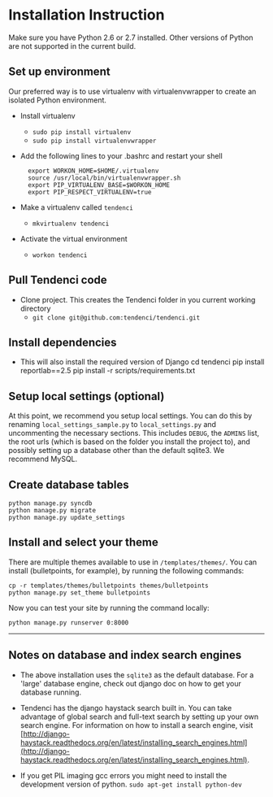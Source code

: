 # Installation Instruction

Make sure you have Python 2.6 or 2.7 installed. Other versions of Python are not supported in the current build. 

## Set up environment
Our preferred way is to use virtualenv with virtualenvwrapper to create an isolated Python environment. 

+ Install virtualenv
    - `sudo pip install virtualenv`
    - `sudo pip install virtualenvwrapper`
    
+ Add the following lines to your .bashrc and restart your shell

        export WORKON_HOME=$HOME/.virtualenv
        source /usr/local/bin/virtualenvwrapper.sh
        export PIP_VIRTUALENV_BASE=$WORKON_HOME
        export PIP_RESPECT_VIRTUALENV=true

+ Make a virtualenv called `tendenci`
    - `mkvirtualenv tendenci`

+ Activate the virtual environment
    - `workon tendenci`

## Pull Tendenci code
- Clone project. This creates the Tendenci folder in you current working directory
    - `git clone git@github.com:tendenci/tendenci.git`

## Install dependencies
+ This will also install the required version of Django
    cd tendenci
    pip install reportlab==2.5
    pip install -r scripts/requirements.txt

## Setup local settings (optional)

At this point, we recommend you setup local settings. You can do this by renaming `local_settings_sample.py` to `local_settings.py` and uncommenting the necessary sections. This includes `DEBUG`, the `ADMINS` list, the root urls (which is based on the folder you install the project to), and possibly setting up a database other than the default sqlite3. We recommend MySQL.

## Create database tables
    python manage.py syncdb
    python manage.py migrate
    python manage.py update_settings

## Install and select your theme

There are multiple themes available to use in `/templates/themes/`. You can install (bulletpoints, for example), by running the following commands:

    cp -r templates/themes/bulletpoints themes/bulletpoints
    python manage.py set_theme bulletpoints

Now you can test your site by running the command locally:

    python manage.py runserver 0:8000


-----------------------------------------------------------------

## Notes on database and index search engines

- The above installation uses the `sqlite3` as the default database. For a 'large' database engine, check out django doc on how to get your database running.

- Tendenci has the django haystack search built in. You can take advantage of global search and full-text search by setting up your own search engine. For information on how to install a search engine, visit [http://django-haystack.readthedocs.org/en/latest/installing_search_engines.html](http://django-haystack.readthedocs.org/en/latest/installing_search_engines.html).

- If you get PIL imaging gcc errors you might need to install the development version of python. `sudo apt-get install python-dev`
